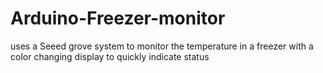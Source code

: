 # Arduino-Freezer-monitor
uses a Seeed grove system to monitor the temperature in a freezer with a color changing display to quickly indicate status

